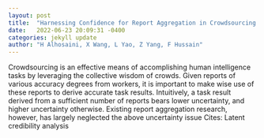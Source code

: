 ```yaml
---
layout: post
title:  "Harnessing Confidence for Report Aggregation in Crowdsourcing Environments"
date:   2022-06-23 20:09:31 -0400
categories: jekyll update
author: "H Alhosaini, X Wang, L Yao, Z Yang, F Hussain"
---
```

Crowdsourcing is an effective means of accomplishing human intelligence tasks by leveraging the collective wisdom of crowds. Given reports of various accuracy degrees from workers, it is important to make wise use of these reports to derive accurate task results. Intuitively, a task result derived from a sufficient number of reports bears lower uncertainty, and higher uncertainty otherwise. Existing report aggregation research, however, has largely neglected the above uncertainty issue 
Cites: Latent credibility analysis